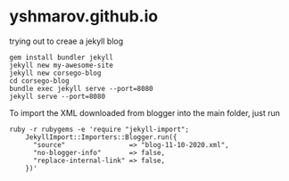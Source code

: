 # yshmarov.github.io
trying out to creae a jekyll blog
```
gem install bundler jekyll
jekyll new my-awesome-site
jekyll new corsego-blog
cd corsego-blog
bundle exec jekyll serve --port=8080
jekyll serve --port=8080
```

To import the XML downloaded from blogger into the main folder, just run

```
ruby -r rubygems -e 'require "jekyll-import";
    JekyllImport::Importers::Blogger.run({
      "source"                => "blog-11-10-2020.xml",
      "no-blogger-info"       => false,
      "replace-internal-link" => false,
    })'
```